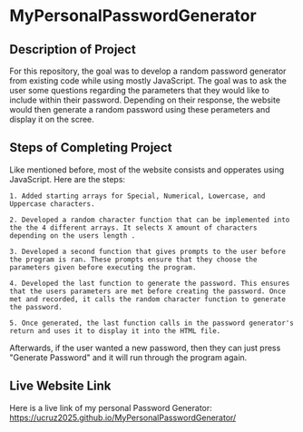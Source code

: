 # MyPersonalPasswordGenerator

## Description of Project
For this repository, the goal was to develop a random password generator from existing code while using mostly JavaScript. The goal was to ask the user some questions regarding the parameters that they would like to include within their password. Depending on their response, the website would then generate a random password using these perameters and display it on the scree. 

## Steps of Completing Project
Like mentioned before, most of the website consists and opperates using JavaScript. Here are the steps:

    1. Added starting arrays for Special, Numerical, Lowercase, and Uppercase characters.

    2. Developed a random character function that can be implemented into the the 4 different arrays. It selects X amount of characters depending on the users length .

    3. Developed a second function that gives prompts to the user before the program is ran. These prompts ensure that they choose the parameters given before executing the program.

    4. Developed the last function to generate the password. This ensures that the users parameters are met before creating the password. Once met and recorded, it calls the random character function to generate the password.

    5. Once generated, the last function calls in the password generator's return and uses it to display it into the HTML file. 

Afterwards, if the user wanted a new password, then they can just press "Generate Password" and it will run through the program again. 

## Live Website Link
Here is a live link of my personal Password Generator: https://ucruz2025.github.io/MyPersonalPasswordGenerator/